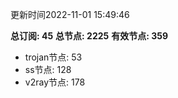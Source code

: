 更新时间2022-11-01 15:49:46

**总订阅: 45**
**总节点: 2225**
**有效节点: 359**
- trojan节点: 53
- ss节点: 128
- v2ray节点: 178

